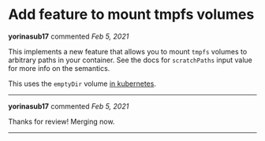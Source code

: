 # Add feature to mount tmpfs volumes

**yorinasub17** commented *Feb 5, 2021*

This implements a new feature that allows you to mount `tmpfs` volumes to arbitrary paths in your container. See the docs for `scratchPaths` input value for more info on the semantics.

This uses the `emptyDir` volume [in kubernetes](https://kubernetes.io/docs/concepts/storage/volumes/#emptydir).
<br />
***


**yorinasub17** commented *Feb 5, 2021*

Thanks for review! Merging now.
***

